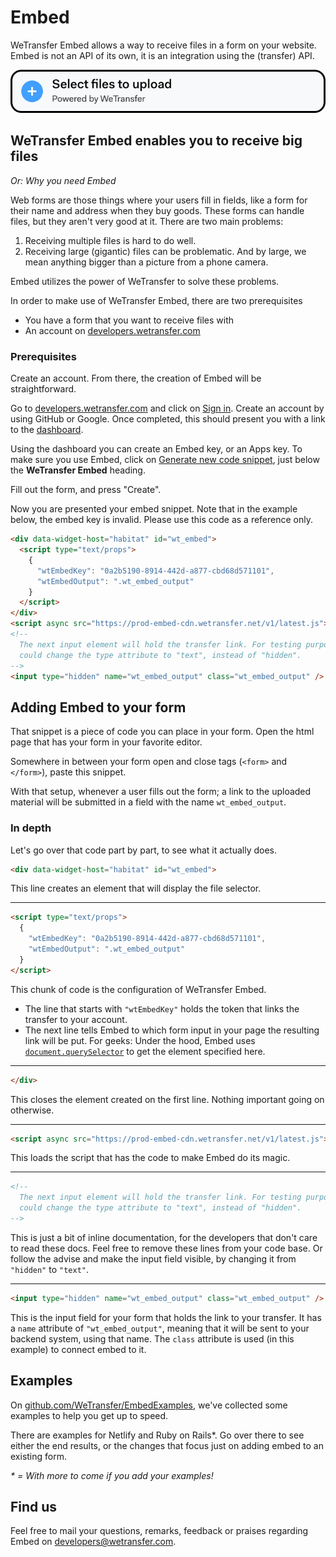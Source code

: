 # Embed

WeTransfer Embed allows a way to receive files in a form on your website. Embed is not an API of its own, it is an integration using the (transfer) API.

![Embed example image](images/EmbedInAForm.png)

## WeTransfer Embed enables you to receive big files

_Or: Why you need Embed_

Web forms are those things where your users fill in fields, like a form for their name and address when they buy goods.
These forms can handle files, but they aren't very good at it. There are two main problems:

1. Receiving multiple files is hard to do well.
1. Receiving large (gigantic) files can be problematic. And by large, we mean anything bigger than
  a picture from a phone camera.

Embed utilizes the power of WeTransfer to solve these problems.

In order to make use of WeTransfer Embed, there are two prerequisites

* You have a form that you want to receive files with
* An account on [developers.wetransfer.com](https://developers.wetransfer.com)

### Prerequisites

Create an account. From there, the creation of Embed will be straightforward.

Go to [developers.wetransfer.com](https://developers.wetransfer.com) and click
on [Sign in](https://developers.wetransfer.com/sign-up). Create an account by
using GitHub or Google. Once completed, this should present you with a link to
the [dashboard](https://developers.wetransfer.com/dashboard).

Using the dashboard you can create an Embed key, or an Apps key. To make sure
you use Embed, click on
[Generate new code snippet](https://developers.wetransfer.com/dashboard/embed_keys/new),
just below the **WeTransfer Embed** heading.

Fill out the form, and press "Create".

Now you are presented your embed snippet. Note that in the example below, the embed key is invalid.
Please use this code as a reference only.

```html
<div data-widget-host="habitat" id="wt_embed">
  <script type="text/props">
    {
      "wtEmbedKey": "0a2b5190-8914-442d-a877-cbd68d571101",
      "wtEmbedOutput": ".wt_embed_output"
    }
  </script>
</div>
<script async src="https://prod-embed-cdn.wetransfer.net/v1/latest.js"></script>
<!--
  The next input element will hold the transfer link. For testing purposes, you
  could change the type attribute to "text", instead of "hidden".
-->
<input type="hidden" name="wt_embed_output" class="wt_embed_output" />
```

## Adding Embed to your form

That snippet is a piece of code you can place in your form. Open the html page that has your form in your favorite editor.

Somewhere in between your form open and close tags (`<form>` and `</form>`), paste this snippet.

With that setup, whenever a user fills out the form; a link to the uploaded material will be submitted in a field with the name `wt_embed_output`.

### In depth

Let's go over that code part by part, to see what it actually does.

```html
<div data-widget-host="habitat" id="wt_embed">
```

This line creates an element that will display the file selector.

----

```html
<script type="text/props">
  {
    "wtEmbedKey": "0a2b5190-8914-442d-a877-cbd68d571101",
    "wtEmbedOutput": ".wt_embed_output"
  }
</script>
```

This chunk of code is the configuration of WeTransfer Embed.

* The line that starts with `"wtEmbedKey"` holds the token that links the transfer to your account.
* The next line tells Embed to which form input in your page the resulting link will be put. For geeks: Under the hood, Embed uses [`document.querySelector`](https://developer.mozilla.org/en-US/docs/Web/API/Document/querySelector) to get the element specified here.

---


```html
</div>
```

This closes the element created on the first line. Nothing important going on otherwise.

---

```html
<script async src="https://prod-embed-cdn.wetransfer.net/v1/latest.js"></script>
```

This loads the script that has the code to make Embed do its magic.

---

```html
<!--
  The next input element will hold the transfer link. For testing purposes, you
  could change the type attribute to "text", instead of "hidden".
-->
```

This is just a bit of inline documentation, for the developers that don't care to read these docs.
Feel free to remove these lines from your code base. Or follow the advise and make the input field visible, by changing it from `"hidden"` to `"text"`.

---

```html
<input type="hidden" name="wt_embed_output" class="wt_embed_output" />
```

This is the input field for your form that holds the link to your transfer. It has a `name` attribute of `"wt_embed_output"`, meaning that it will be sent to your backend system, using that name. The `class` attribute is used (in this example) to connect embed to it.

## Examples

On [github.com/WeTransfer/EmbedExamples](https://github.com/WeTransfer/EmbedExamples), we've collected some examples to help you get up to speed.

There are examples for Netlify and Ruby on Rails*. Go over there to see either the end results, or the changes that focus just on adding embed to an existing form.

_* = With more to come if you add your examples!_

## Find us

Feel free to mail your questions, remarks, feedback or praises regarding Embed on [developers@wetransfer.com](mailto:developers@wetransfer.com).
